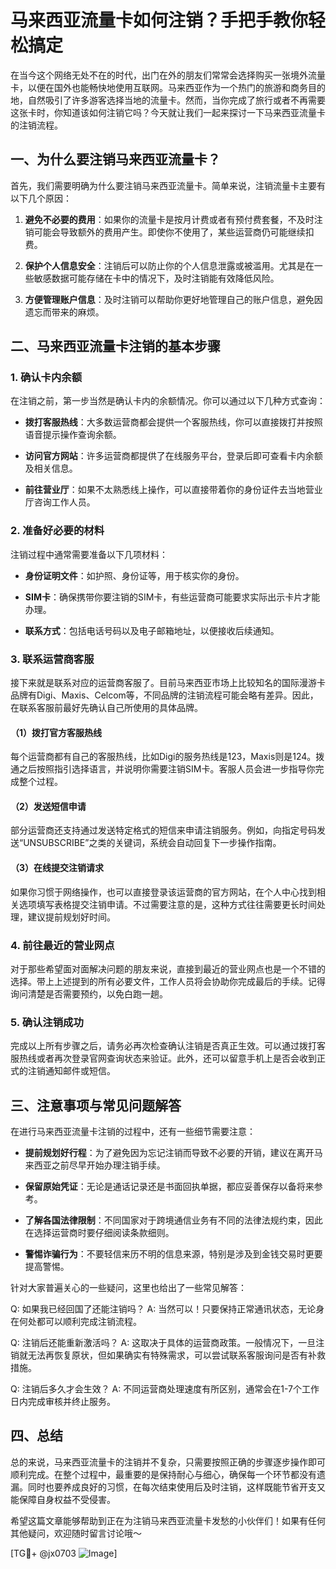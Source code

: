 # 马来西亚流量卡如何注销？手把手教你轻松搞定

在当今这个网络无处不在的时代，出门在外的朋友们常常会选择购买一张境外流量卡，以便在国外也能畅快地使用互联网。马来西亚作为一个热门的旅游和商务目的地，自然吸引了许多游客选择当地的流量卡。然而，当你完成了旅行或者不再需要这张卡时，你知道该如何注销它吗？今天就让我们一起来探讨一下马来西亚流量卡的注销流程。

## 一、为什么要注销马来西亚流量卡？

首先，我们需要明确为什么要注销马来西亚流量卡。简单来说，注销流量卡主要有以下几个原因：

1. **避免不必要的费用**：如果你的流量卡是按月计费或者有预付费套餐，不及时注销可能会导致额外的费用产生。即使你不使用了，某些运营商仍可能继续扣费。
   
2. **保护个人信息安全**：注销后可以防止你的个人信息泄露或被滥用。尤其是在一些敏感数据可能存储在卡中的情况下，及时注销能有效降低风险。

3. **方便管理账户信息**：及时注销可以帮助你更好地管理自己的账户信息，避免因遗忘而带来的麻烦。

## 二、马来西亚流量卡注销的基本步骤

### 1. 确认卡内余额

在注销之前，第一步当然是确认卡内的余额情况。你可以通过以下几种方式查询：

- **拨打客服热线**：大多数运营商都会提供一个客服热线，你可以直接拨打并按照语音提示操作查询余额。
  
- **访问官方网站**：许多运营商都提供了在线服务平台，登录后即可查看卡内余额及相关信息。

- **前往营业厅**：如果不太熟悉线上操作，可以直接带着你的身份证件去当地营业厅咨询工作人员。

### 2. 准备好必要的材料

注销过程中通常需要准备以下几项材料：

- **身份证明文件**：如护照、身份证等，用于核实你的身份。
  
- **SIM卡**：确保携带你要注销的SIM卡，有些运营商可能要求实际出示卡片才能办理。

- **联系方式**：包括电话号码以及电子邮箱地址，以便接收后续通知。

### 3. 联系运营商客服

接下来就是联系对应的运营商客服了。目前马来西亚市场上比较知名的国际漫游卡品牌有Digi、Maxis、Celcom等，不同品牌的注销流程可能会略有差异。因此，在联系客服前最好先确认自己所使用的具体品牌。

#### （1）拨打官方客服热线

每个运营商都有自己的客服热线，比如Digi的服务热线是123，Maxis则是124。拨通之后按照指引选择语言，并说明你需要注销SIM卡。客服人员会进一步指导你完成整个过程。

#### （2）发送短信申请

部分运营商还支持通过发送特定格式的短信来申请注销服务。例如，向指定号码发送“UNSUBSCRIBE”之类的关键词，系统会自动回复下一步操作指南。

#### （3）在线提交注销请求

如果你习惯于网络操作，也可以直接登录该运营商的官方网站，在个人中心找到相关选项填写表格提交注销申请。不过需要注意的是，这种方式往往需要更长时间处理，建议提前规划好时间。

### 4. 前往最近的营业网点

对于那些希望面对面解决问题的朋友来说，直接到最近的营业网点也是一个不错的选择。带上上述提到的所有必要文件，工作人员将会协助你完成最后的手续。记得询问清楚是否需要预约，以免白跑一趟。

### 5. 确认注销成功

完成以上所有步骤之后，请务必再次检查确认注销是否真正生效。可以通过拨打客服热线或者再次登录官网查询状态来验证。此外，还可以留意手机上是否会收到正式的注销通知邮件或短信。

## 三、注意事项与常见问题解答

在进行马来西亚流量卡注销的过程中，还有一些细节需要注意：

- **提前规划好行程**：为了避免因为忘记注销而导致不必要的开销，建议在离开马来西亚之前尽早开始办理注销手续。
  
- **保留原始凭证**：无论是通话记录还是书面回执单据，都应妥善保存以备将来参考。

- **了解各国法律限制**：不同国家对于跨境通信业务有不同的法律法规约束，因此在选择运营商时要仔细阅读条款细则。

- **警惕诈骗行为**：不要轻信来历不明的信息来源，特别是涉及到金钱交易时更要提高警惕。

针对大家普遍关心的一些疑问，这里也给出了一些常见解答：

Q: 如果我已经回国了还能注销吗？
A: 当然可以！只要保持正常通讯状态，无论身在何处都可以顺利完成注销流程。

Q: 注销后还能重新激活吗？
A: 这取决于具体的运营商政策。一般情况下，一旦注销就无法再恢复原状，但如果确实有特殊需求，可以尝试联系客服询问是否有补救措施。

Q: 注销后多久才会生效？
A: 不同运营商处理速度有所区别，通常会在1-7个工作日内完成审核并终止服务。

## 四、总结

总的来说，马来西亚流量卡的注销并不复杂，只需要按照正确的步骤逐步操作即可顺利完成。在整个过程中，最重要的是保持耐心与细心，确保每一个环节都没有遗漏。同时也要养成良好的习惯，在每次结束使用后及时注销，这样既能节省开支又能保障自身权益不受侵害。

希望这篇文章能够帮助到正在为注销马来西亚流量卡发愁的小伙伴们！如果有任何其他疑问，欢迎随时留言讨论哦～ 

[TG💪+ @jx0703 ![Image](https://github.com/user-attachments/assets/dbca1d08-cadb-493c-b0ec-ad6f7a83f270)]